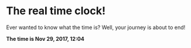 # The real time clock!

Ever wanted to know what the time is? Well, your journey is about to end!

**The time is Nov 29, 2017, 12:04**